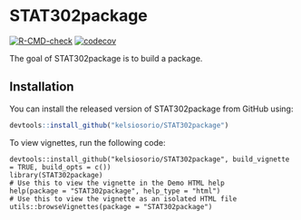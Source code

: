 
# STAT302package

<!-- badges: start -->
[![R-CMD-check](https://github.com/kelsiosorio/STAT302package/workflows/R-CMD-check/badge.svg)](https://github.com/kelsiosorio/STAT302package/actions)
[![codecov](https://codecov.io/gh/kelsiosorio/STAT302package/branch/master/graph/badge.svg?token=5JVJ1O1A3P)](https://codecov.io/gh/kelsiosorio/STAT302package)
<!-- badges: end -->

The goal of STAT302package is to build a package.

## Installation

You can install the released version of STAT302package from GitHub using: 

``` r
devtools::install_github("kelsiosorio/STAT302package")
```

To view vignettes, run the following code:

```{r}
devtools::install_github("kelsiosorio/STAT302package", build_vignette = TRUE, build_opts = c())
library(STAT302package)
# Use this to view the vignette in the Demo HTML help
help(package = "STAT302package", help_type = "html")
# Use this to view the vignette as an isolated HTML file
utils::browseVignettes(package = "STAT302package")
```
